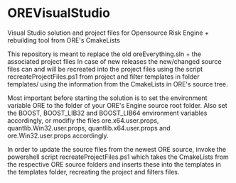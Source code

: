 # OREVisualStudio
Visual Studio solution and project files for Opensource Risk Engine + rebuilding tool from ORE's CmakeLists

This repository is meant to replace the old oreEverything.sln + the associated project files
In case of new releases the new/changed source files can and will be recreated into the project files using the script recreateProjectFiles.ps1
from project and filter templates in folder templates/ using the information from the CmakeLists in ORE's source tree.

Most important before starting the solution is to set the environment variable ORE to the folder of your ORE's Engine source root folder.
Also set the BOOST, BOOST_LIB32 and BOOST_LIB64 environment variables accordingly, or modifiy the files ore.x64.user.props, 
quantlib.Win32.user.props, quantlib.x64.user.props and ore.Win32.user.props accordingly.

In order to update the source files from the newest ORE source, invoke the powershell script recreateProjectFiles.ps1 which takes the CmakeLists
from the respective ORE source folders and inserts these into the templates in the templates folder, recreating the project and filters files.
